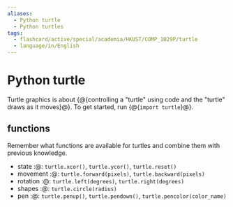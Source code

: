 ```yaml
---
aliases:
  - Python turtle
  - Python turtles
tags:
  - flashcard/active/special/academia/HKUST/COMP_1029P/turtle
  - language/in/English
---
```


# Python turtle

Turtle graphics is about {@{controlling a "turtle" using code and the "turtle" draws as it moves}@}. To get started, run {@{`import turtle`}@}.

## functions

Remember what functions are available for turtles and combine them with previous knowledge.

- state :@: `turtle.xcor()`, `turtle.ycor()`, `turtle.reset()`
- movement :@: `turtle.forward(pixels)`, `turtle.backward(pixels)`
- rotation :@: `turtle.left(degrees)`, `turtle.right(degrees)`
- shapes :@: `turtle.circle(radius)`
- pen :@: `turtle.penup()`, `turtle.pendown()`, `turtle.pencolor(color_name)`

